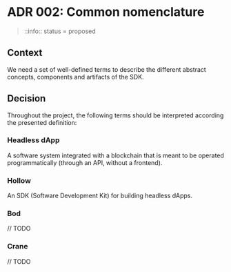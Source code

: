 # ADR 002: Common nomenclature

> ::info::
> status = proposed

## Context

We need a set of well-defined terms to describe the different abstract concepts, components and artifacts of the SDK.

## Decision

Throughout the project, the following terms should be interpreted according the presented definition:

### Headless dApp

A software system integrated with a blockchain that is meant to be operated programmatically (through an API, without a frontend).

### Hollow

An SDK (Software Development Kit) for building headless dApps.

### Bod

// TODO

### Crane

// TODO
